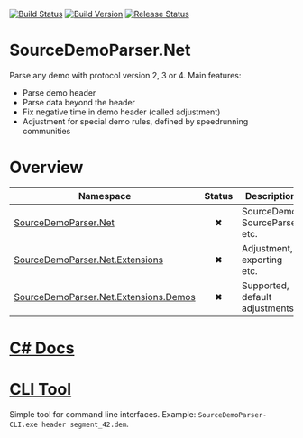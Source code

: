 [![Build Status](https://travis-ci.org/NeKzor/SourceDemoParser.Net.svg?branch=dev)](https://travis-ci.org/NeKzor/SourceDemoParser.Net)
[![Build Version](https://img.shields.io/badge/version-v1.0-yellow.svg)](https://github.com/NeKzor/SourceDemoParser.Net/projects/1)
[![Release Status](https://img.shields.io/github/release/NeKzor/SourceDemoParser.Net.svg)](https://github.com/NeKzor/SourceDemoParser.Net/releases)

# SourceDemoParser.Net
Parse any demo with protocol version 2, 3 or 4.
Main features:
- Parse demo header
- Parse data beyond the header
- Fix negative time in demo header (called adjustment)
- Adjustment for special demo rules, defined by speedrunning communities

# Overview
|Namespace|Status|Description|
|---|:-:|---|
|[SourceDemoParser.Net](SourceDemoParser.Net)|✖|SourceDemo, SourceParser etc.|
|[SourceDemoParser.Net.Extensions](SourceDemoParser.Net/Extensions)|✖|Adjustment, exporting etc.|
|[SourceDemoParser.Net.Extensions.Demos](SourceDemoParser.Net/Extensions/Demos)|✖|Supported, default adjustments.|

# [C# Docs](DOCS.md)

# [CLI Tool](SourceDemoParser-CLI)
Simple tool for command line interfaces.
Example: `SourceDemoParser-CLI.exe header segment_42.dem`.